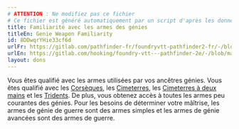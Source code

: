 ```yaml
---
# ATTENTION : Ne modifiez pas ce fichier
# Ce fichier est généré automatiquement par un script d'après les données du module Foundry VTT officiel et de sa traduction
title: Familiarité avec les armes des génies
titleEn: Genie Weapon Familiarity
id: 8DDwqrYHie33cf6d
urlFr: https://gitlab.com/pathfinder-fr/foundryvtt-pathfinder2-fr/-/blob/master/data/feats/8DDwqrYHie33cf6d.htm
urlEn: https://gitlab.com/hooking/foundry-vtt---pathfinder-2e/-/blob/master/packs/data/feats.db/genie-weapon-familiarity.json
layout: dons
---
```

Vous êtes qualifié avec les armes utilisées par vos ancêtres génies. Vous êtes qualifié avec les [Corsèques](../équipements/corsèque.html), les [Cimeterres](../équipements/cimeterre.html), les [Cimeterres à deux mains](../équipements/cimeterre-à-deux-mains.html) et les [Tridents](../équipements/trident.html). De plus, vous obtenez accès à toutes les armes peu courantes des génies. Pour les besoins de déterminer votre mâîtrise, les armes de génie de guerre sont des armes simples et les armes de génie avancées sont des armes de guerre.
